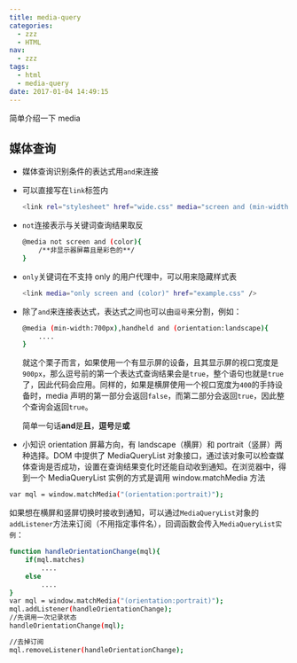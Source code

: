 ```yaml
---
title: media-query
categories:
  - zzz
  - HTML
nav:
  - zzz
tags:
  - html
  - media-query
date: 2017-01-04 14:49:15
---
```


简单介绍一下 media

<!--more -->

## 媒体查询

- 媒体查询识别条件的表达式用`and`来连接
- 可以直接写在`link`标签内
  ```bash
  <link rel="stylesheet" href="wide.css" media="screen and (min-width:1024px)" />
  ```
- `not`连接表示与关键词查询结果取反
  ```bash
  @media not screen and (color){
      /**非显示器屏幕且是彩色的**/
  }
  ```
- `only`关键词在不支持 only 的用户代理中，可以用来隐藏样式表
  ```bash
  <link media="only screen and (color)" href="example.css" />
  ```
- 除了`and`来连接表达式，表达式之间也可以由`逗号`来分割，例如：

  ```bash
  @media (min-width:700px),handheld and (orientation:landscape){
      ....
  }
  ```

  就这个栗子而言，如果使用一个有显示屏的设备，且其显示屏的视口宽度是`900px`，那么逗号前的第一个表达式查询结果会是`true`，整个语句也就是`true`了，因此代码会应用。同样的，如果是横屏使用一个视口宽度为`400`的手持设备时，media 声明的第一部分会返回`false`，而第二部分会返回`true`，因此整个查询会返回`true`。

  简单一句话**and**是**且**，**逗号**是**或**

- 小知识 orientation
  屏幕方向，有 landscape（横屏）和 portrait（竖屏）两种选择。DOM 中提供了 MediaQueryList 对象接口，通过该对象可以检查媒体查询是否成功，设置在查询结果变化时还能自动收到通知。在浏览器中，得到一个 MediaQueryList 实例的方式是调用 window.matchMedia 方法

```bash
var mql = window.matchMedia("(orientation:portrait)");
```

如果想在横屏和竖屏切换时接收到通知，可以通过`MediaQueryList`对象的`addListener`方法来订阅（不用指定事件名），回调函数会传入`MediaQueryList实例`：

```bash
function handleOrientationChange(mql){
    if(mql.matches)
        ....
    else
        ....
}
var mql = window.matchMedia("(orientation:portrait)");
mql.addListener(handleOrientationChange);
//先调用一次记录状态
handleOrientationChange(mql);

//去掉订阅
mql.removeListener(handleOrientationChange);
```
